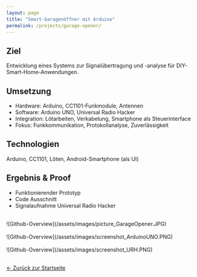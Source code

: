 ```yaml
---
layout: page
title: "Smart-Garagenöffner mit Arduino"
permalink: /projects/garage-opener/
---
```



## Ziel
Entwicklung eines Systems zur Signalübertragung und -analyse für DIY-Smart-Home-Anwendungen.


## Umsetzung
- Hardware: Arduino, CC1101-Funkmodule, Antennen
- Software: Arduino UNO, Universal Radio Hacker
- Integration: Lötarbeiten, Verkabelung, Smartphone als Steuerinterface
- Fokus: Funkkommunikation, Protokollanalyse, Zuverlässigkeit


## Technologien
Arduino, CC1101, Löten, Android-Smartphone (als UI)


## Ergebnis & Proof
- Funktionierender Prototyp
- Code Ausschnitt
- Signalaufnahme Universal Radio Hacker
<br>
![Github-Overview](/assets/images/picture_GarageOpener.JPG)
<br><br>
![Github-Overview](/assets/images/screenshot_ArduinoUNO.PNG)
<br><br>
![Github-Overview](/assets/images/screenshot_URH.PNG)
<br><br>


[← Zurück zur Startseite](/)
